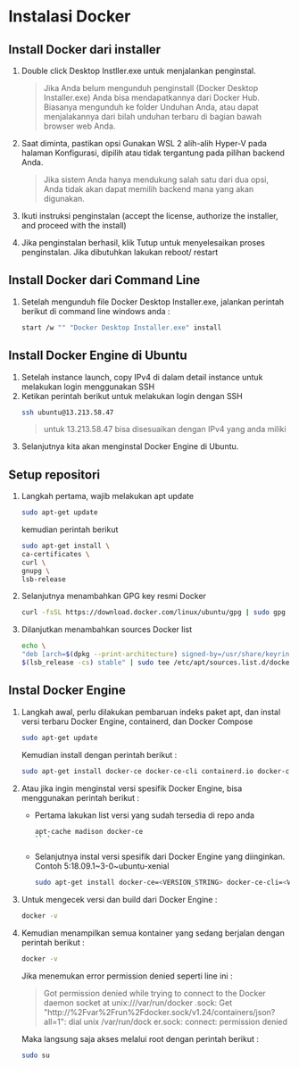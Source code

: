 # Instalasi Docker

## Install Docker dari installer
  1. Double click Desktop Instller.exe untuk menjalankan penginstal.
  
        > Jika Anda belum mengunduh penginstall (Docker Desktop Installer.exe) Anda bisa mendapatkannya dari Docker Hub. Biasanya mengunduh ke folder Unduhan Anda, atau    dapat menjalakannya dari bilah unduhan terbaru di bagian bawah browser web Anda.

  2. Saat diminta, pastikan opsi Gunakan WSL 2 alih-alih Hyper-V pada halaman Konfigurasi, dipilih atau tidak tergantung pada pilihan backend Anda.

        > Jika sistem Anda hanya mendukung salah satu dari dua opsi, Anda tidak akan dapat memilih backend mana yang akan digunakan.

  3. Ikuti instruksi penginstalan (accept the license, authorize the installer, and proceed with the install)
  4. Jika penginstalan berhasil, klik Tutup untuk menyelesaikan proses penginstalan. Jika dibutuhkan lakukan reboot/ restart

## Install Docker dari Command Line
  1. Setelah mengunduh file Docker Desktop Installer.exe, jalankan perintah berikut di command line windows anda :
      ```sh
      start /w "" "Docker Desktop Installer.exe" install
      ```
      
## Install Docker Engine di Ubuntu
  1. Setelah instance launch, copy IPv4 di dalam detail instance untuk melakukan login menggunakan SSH
  2. Ketikan perintah berikut untuk melakukan login dengan SSH
      ```sh
      ssh ubuntu@13.213.58.47
      ```
      > untuk 13.213.58.47 bisa disesuaikan dengan IPv4 yang anda miliki
  3. Selanjutnya kita akan menginstal Docker Engine di Ubuntu.

## Setup repositori
  1. Langkah pertama, wajib melakukan apt update
      ```sh
      sudo apt-get update
      ```
      kemudian perintah berikut
      
      ```sh
      sudo apt-get install \
      ca-certificates \
      curl \
      gnupg \
      lsb-release
      ```
  2. Selanjutnya menambahkan GPG key resmi Docker
      ```sh
      curl -fsSL https://download.docker.com/linux/ubuntu/gpg | sudo gpg --dearmor -o /usr/share/keyrings/docker-archive-keyring.gpg
      ```
  3. Dilanjutkan menambahkan sources Docker list
      ```sh
      echo \
      "deb [arch=$(dpkg --print-architecture) signed-by=/usr/share/keyrings/docker-archive-keyring.gpg] https://download.docker.com/linux/ubuntu \
      $(lsb_release -cs) stable" | sudo tee /etc/apt/sources.list.d/docker.list > /dev/null
      ```
## Instal Docker Engine
  1. Langkah awal, perlu dilakukan pembaruan indeks paket apt, dan instal versi terbaru Docker Engine, containerd, dan Docker Compose
      ```sh
      sudo apt-get update
      ```
      Kemudian install dengan perintah berikut :
      
      ```sh
      sudo apt-get install docker-ce docker-ce-cli containerd.io docker-compose-plugin
      ```
  2. Atau jika ingin menginstal versi spesifik Docker Engine, bisa menggunakan perintah berikut :
      * Pertama lakukan list versi yang sudah tersedia di repo anda
          ```sh
          apt-cache madison docker-ce
          `` `
       * Selanjutnya instal versi spesifik dari Docker Engine yang diinginkan. Contoh 5:18.09.1~3-0~ubuntu-xenial
          ```sh
          sudo apt-get install docker-ce=<VERSION_STRING> docker-ce-cli=<VERSION_STRING> containerd.io docker-compose-plugin
          ```
   3. Untuk mengecek versi dan build dari Docker Engine :
      ```sh
      docker -v
      ```
   4. Kemudian menampilkan semua kontainer yang sedang berjalan dengan perintah berikut :
      ```sh
      docker -v
      ```
      Jika menemukan error permission denied seperti line ini :
      > Got permission denied while trying to connect to the Docker daemon socket at unix:///var/run/docker .sock: Get "http://%2Fvar%2Frun%2Fdocker.sock/v1.24/containers/json?all=1": dial unix /var/run/dock er.sock: connect: permission denied
      
      Maka langsung saja akses melalui root dengan perintah berikut :
      ```sh
      sudo su
      ```
